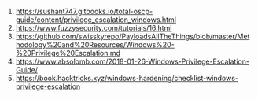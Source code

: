 
1) https://sushant747.gitbooks.io/total-oscp-guide/content/privilege_escalation_windows.html
2) https://www.fuzzysecurity.com/tutorials/16.html
3) https://github.com/swisskyrepo/PayloadsAllTheThings/blob/master/Methodology%20and%20Resources/Windows%20-%20Privilege%20Escalation.md
4) https://www.absolomb.com/2018-01-26-Windows-Privilege-Escalation-Guide/
5) https://book.hacktricks.xyz/windows-hardening/checklist-windows-privilege-escalation